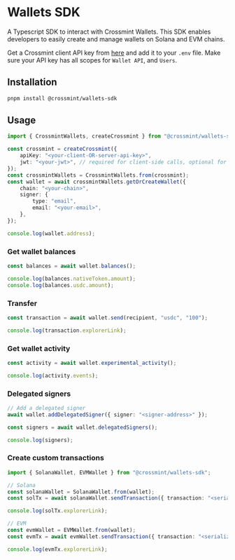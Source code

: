 # Wallets SDK

A Typescript SDK to interact with Crossmint Wallets. This SDK enables developers to easily create and manage wallets on Solana and EVM chains.

Get a Crossmint client API key from [here](https://docs.crossmint.com/introduction/platform/api-keys/client-side) and add it to your `.env` file. Make sure your API key has all scopes for `Wallet API`, and `Users`.  

## Installation

```bash
pnpm install @crossmint/wallets-sdk
```

## Usage

```ts
import { CrossmintWallets, createCrossmint } from "@crossmint/wallets-sdk";

const crossmint = createCrossmint({
    apiKey: "<your-client-OR-server-api-key>",
    jwt: "<your-jwt>", // required for client-side calls, optional for server-side calls
});
const crossmintWallets = CrossmintWallets.from(crossmint);
const wallet = await crossmintWallets.getOrCreateWallet({
    chain: "<your-chain>",  
    signer: {
        type: "email",
        email: "<your-email>",
    },
});

console.log(wallet.address);
```

### Get wallet balances

```ts
const balances = await wallet.balances();

console.log(balances.nativeToken.amount);
console.log(balances.usdc.amount);
```

### Transfer

```ts
const transaction = await wallet.send(recipient, "usdc", "100");

console.log(transaction.explorerLink);
```

### Get wallet activity

```ts
const activity = await wallet.experimental_activity();

console.log(activity.events);
```

### Delegated signers

```ts
// Add a delegated signer
await wallet.addDelegatedSigner({ signer: "<signer-address>" });

const signers = await wallet.delegatedSigners();

console.log(signers);
```

### Create custom transactions

```ts
import { SolanaWallet, EVMWallet } from "@crossmint/wallets-sdk";

// Solana
const solanaWallet = SolanaWallet.from(wallet);
const solTx = await solanaWallet.sendTransaction({ transaction: "<serialized-or-non-serialized-transaction>" });

console.log(solTx.explorerLink);

// EVM
const evmWallet = EVMWallet.from(wallet);
const evmTx = await evmWallet.sendTransaction({ transaction: "<serialized-or-non-serialized-transaction>" });

console.log(evmTx.explorerLink);
```

